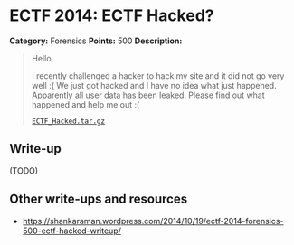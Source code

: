 # ECTF 2014: ECTF Hacked?

**Category:** Forensics
**Points:** 500
**Description:**

> Hello,
>
> I recently challenged a hacker to hack my site and it did not go very well :(
> We just got hacked and I have no idea what just happened. Apparently all user data has been leaked. Please find out what happened and help me out :(
>
> [`ECTF_Hacked.tar.gz`](ECTF_Hacked.tar.gz)

## Write-up

(TODO)

## Other write-ups and resources

* <https://shankaraman.wordpress.com/2014/10/19/ectf-2014-forensics-500-ectf-hacked-writeup/>
